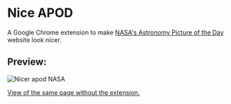 # Nice APOD

A Google Chrome extension to make [NASA's Astronomy Picture of the Day](http://apod.nasa.gov/apod/) website look nicer.


## Preview:

![Nicer apod NASA](http://cl.ly/image/3H090n2z403g/Screen%20Shot%202014-01-26%20at%2020.06.31.png)

[View of the same page without the extension.](http://cl.ly/image/3d1E2i1E2C1r/Screen%20Shot%202014-01-26%20at%2020.05.28.png)
